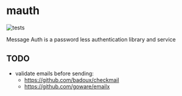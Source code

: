# mauth

![tests](https://github.com/yeetpay/mauth/workflows/tests/badge.svg)

Message Auth is a password less authentication library and service

## TODO
- validate emails before sending: 
    - https://github.com/badoux/checkmail
    - https://github.com/goware/emailx
